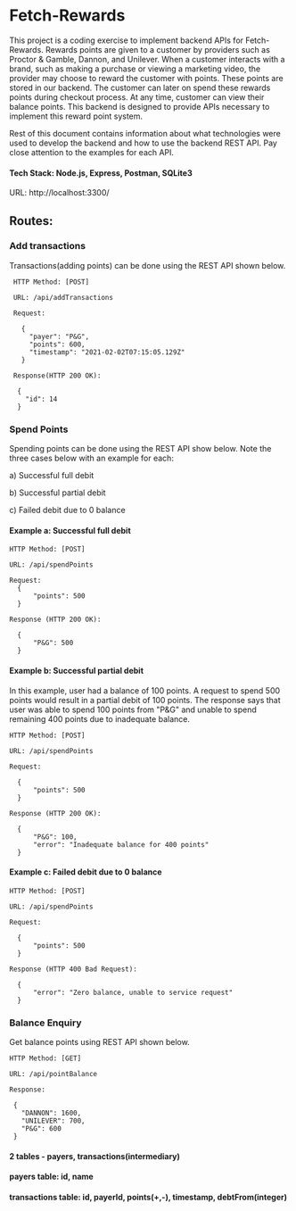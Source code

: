 # Fetch-Rewards

This project is a coding exercise to implement backend APIs for Fetch-Rewards. Rewards points are given to a customer by providers such as Proctor & Gamble, Dannon, and Unilever. When a customer interacts with a brand, such as making a purchase or viewing a marketing video, the provider may choose to reward the customer with points. These points are stored in our backend. The customer can later on spend these rewards points during checkout process. At any time, customer can view their balance points. This backend is designed to provide APIs necessary to implement this reward point system.

Rest of this document contains information about what technologies were used to develop the backend and how to use the backend REST API. Pay close attention to the examples for each API.

#### Tech Stack: Node.js, Express, Postman, SQLite3
 
 URL: http://localhost:3300/

## Routes:

### Add transactions
Transactions(adding points) can be done using the REST API shown below. 

     HTTP Method: [POST] 
  
     URL: /api/addTransactions
   
     Request:
   
       { 
         "payer": "P&G", 
         "points": 600,
         "timestamp": "2021-02-02T07:15:05.129Z"
       }
       
     Response(HTTP 200 OK):
     
      {
        "id": 14
      }

### Spend Points
Spending points can be done using the REST API show below. Note the three cases below with an example for each: 

a) Successful full debit 

b) Successful partial debit 

c) Failed  debit due to 0 balance
 
    
   #### Example a: Successful full debit
    
    HTTP Method: [POST]
   
    URL: /api/spendPoints
    
    Request:
      {
          "points": 500
      }
  
    Response (HTTP 200 OK):
    
      {
          "P&G": 500
      }
    
   #### Example b: Successful partial debit
   In this example, user had a balance of 100 points. A request to spend 500 points would result in a partial debit of 100 points. 
   The response says that user was able to spend 100 points from "P&G" and unable to spend remaining 400 points due to inadequate balance.
    
    HTTP Method: [POST]
   
    URL: /api/spendPoints
    
    Request:
    
      {
          "points": 500
      }
  
    Response (HTTP 200 OK):
    
      {
          "P&G": 100,
          "error": "Inadequate balance for 400 points"
      }
    
   #### Example c: Failed debit due to 0 balance
    
    HTTP Method: [POST]
   
    URL: /api/spendPoints
    
    Request:
    
      {
          "points": 500
      }
  
    Response (HTTP 400 Bad Request):
    
      {
          "error": "Zero balance, unable to service request"
      }    
    
### Balance Enquiry
Get balance points using REST API shown below.

    HTTP Method: [GET]
   
    URL: /api/pointBalance
    
    Response:
    
     {
       "DANNON": 1600,
       "UNILEVER": 700,
       "P&G": 600
     }
  
  
 #### 2 tables - payers, transactions(intermediary)
 #### payers table: id, name
 #### transactions table: id, payerId, points(+,-), timestamp, debtFrom(integer)

